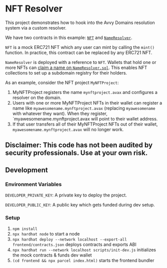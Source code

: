 # NFT Resolver

This project demonstrates how to hook into the Avvy Domains resolution system via a custom resolver.

We have two contracts in this example: [`NFT`](https://github.com/avvydomains/integration-examples/blob/master/nft-resolver/contracts/NFT.sol) and [`NameResolver`](https://github.com/avvydomains/integration-examples/blob/master/nft-resolver/contracts/NameResolver.sol). 

`NFT` is a mock ERC721 NFT which any user can mint by calling the `mint()` function. In practice, this contract can be replaced by any ERC721 NFT.

`NameResolver` is deployed with a reference to `NFT`. Wallets that hold one or more NFTs can [claim a name on `NameResolver.sol`](https://github.com/avvydomains/integration-examples/blob/master/nft-resolver/contracts/NameResolver.sol#L17). This enables NFT collections to set up a subdomain registry for their holders.

As an example, consider the NFT project `MyNFTProject`:

1. MyNFTProject registers the name `mynftproject.avax` and configures a resolver on the domain.
2. Users with one or more MyNFTProject NFTs in their wallet can register a name like `myawesomename.mynftproject.avax` (replacing `myawesomename` with whatever they want). When they register, `myawesomename.mynftproject.avax will point to their wallet address.
3. If that user transfers all of their MyNFTProject NFTs out of their wallet, `myawesomename.mynftproject.avax` will no longer work.



## Disclaimer: This code has not been audited by security professionals. Use at your own risk.

## Development

### Environment Variables

`DEVELOPER_PRIVATE_KEY`: A private key to deploy the project.

`DEVELOPER_PUBLIC_KEY`: A public key which gets funded during dev setup.

### Setup

1. `npm install`
2. `npx hardhat node` to start a node
3. `npx hardhat deploy --network localhost --export-all frontend/contracts.json` deploys contracts and exports ABI
4. `npx hardhat run --network localhost scripts/init-dev.js` initializes the mock contracts & funds dev wallet
5. `(cd frontend && npx parcel index.html)` starts the frontend bundler

